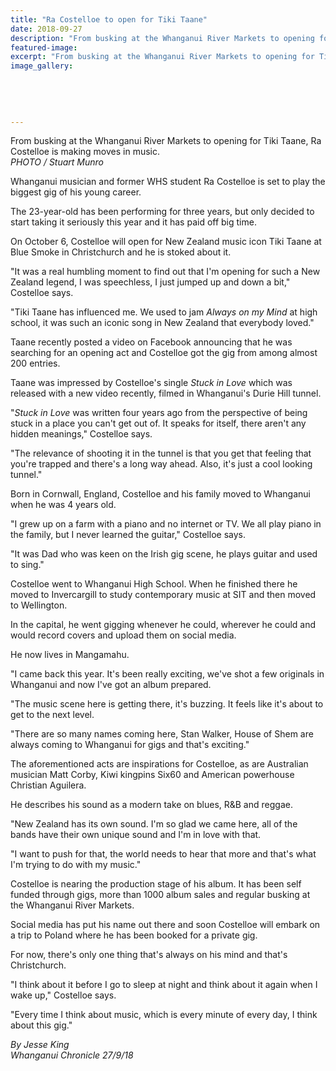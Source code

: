 ```yaml
---
title: "Ra Costelloe to open for Tiki Taane"
date: 2018-09-27
description: "From busking at the Whanganui River Markets to opening for Tiki Taane, Ra Costelloe is making moves in music..."
featured-image: 
excerpt: "From busking at the Whanganui River Markets to opening for Tiki Taane, Ra Costelloe is making moves in music."
image_gallery:
	
	
	
	
	
---
```


<p><span><span>From busking at the Whanganui River Markets to opening for Tiki Taane, Ra Costelloe is making moves in music.</span><br /><em>PHOTO / Stuart Munro</em></span></p>
<p class="element element-paragraph">Whanganui musician and former WHS student Ra Costelloe is set to play the biggest gig of his young career.</p>
<p class="element element-paragraph">The 23-year-old has been performing for three years, but only decided to start taking it seriously this year and it has paid off big time.</p>
<p class="element element-paragraph">On October 6, Costelloe will open for New Zealand music icon Tiki Taane at Blue Smoke in Christchurch and he is stoked about it.</p>
<p><span><span>"It was a real humbling moment to find out that I'm opening for such a New Zealand legend, I was speechless, I just jumped up and down a bit," Costelloe says.</span></span></p>
<p><span><span>"Tiki Taane has influenced me. We used to jam&nbsp;</span><em>Always on my Mind</em><span>&nbsp;at high school, it was such an iconic song in New Zealand that everybody loved."</span></span></p>
<p class="element element-paragraph">Taane recently posted a video on Facebook announcing that he was searching for an opening act and Costelloe got the gig from among almost 200 entries.</p>
<p class="element element-paragraph">Taane was impressed by Costelloe's single&nbsp;<em>Stuck in Love</em>&nbsp;which was released with a new video recently, filmed in Whanganui's Durie Hill tunnel.</p>
<p class="element element-paragraph">"<em>Stuck in Love</em>&nbsp;was written four years ago from the perspective of being stuck in a place you can't get out of. It speaks for itself, there aren't any hidden meanings," Costelloe says.</p>
<p class="element element-paragraph">"The relevance of shooting it in the tunnel is that you get that feeling that you're trapped and there's a long way ahead. Also, it's just a cool looking tunnel."</p>
<p class="element element-paragraph">Born in Cornwall, England, Costelloe and his family moved to Whanganui when he was 4 years old.</p>
<p class="element element-paragraph">"I grew up on a farm with a piano and no internet or TV. We all play piano in the family, but I never learned the guitar," Costelloe says.</p>
<p class="element element-paragraph">"It was Dad who was keen on the Irish gig scene, he plays guitar and used to sing."</p>
<p class="element element-paragraph">Costelloe went to Whanganui High School. When he finished there he moved to Invercargill to study contemporary music at SIT and then moved to Wellington.</p>
<p class="element element-paragraph">In the capital, he went gigging whenever he could, wherever he could and would record covers and upload them on social media.</p>
<p class="element element-paragraph">He now lives in Mangamahu.</p>
<p class="element element-paragraph">"I came back this year. It's been really exciting, we've shot a few originals in Whanganui and now I've got an album prepared.</p>
<p class="element element-paragraph">"The music scene here is getting there, it's buzzing. It feels like it's about to get to the next level.</p>
<p class="element element-paragraph">"There are so many names coming here, Stan Walker, House of Shem are always coming to Whanganui for gigs and that's exciting."</p>
<p class="element element-paragraph">The aforementioned acts are inspirations for Costelloe, as are Australian musician Matt Corby, Kiwi kingpins Six60 and American powerhouse Christian Aguilera.</p>
<p class="element element-paragraph">He describes his sound as a modern take on blues, R&amp;B and reggae.</p>
<p class="element element-paragraph">"New Zealand has its own sound. I'm so glad we came here, all of the bands have their own unique sound and I'm in love with that.</p>
<p class="element element-paragraph">"I want to push for that, the world needs to hear that more and that's what I'm trying to do with my music."</p>
<p class="element element-paragraph">Costelloe is nearing the production stage of his album. It has been self funded through gigs, more than 1000 album sales and regular busking at the Whanganui River Markets.</p>
<p class="element element-paragraph">Social media has put his name out there and soon Costelloe will embark on a trip to Poland where he has been booked for a private gig.</p>
<p class="element element-paragraph">For now, there's only one thing that's always on his mind and that's Christchurch.</p>
<p class="element element-paragraph">"I think about it before I go to sleep at night and think about it again when I wake up," Costelloe says.</p>
<p><span><span>"Every time I think about music, which is every minute of every day, I think about this gig."</span></span></p>
<p><em>By Jesse King<br />Whanganui Chronicle 27/9/18</em></p>

